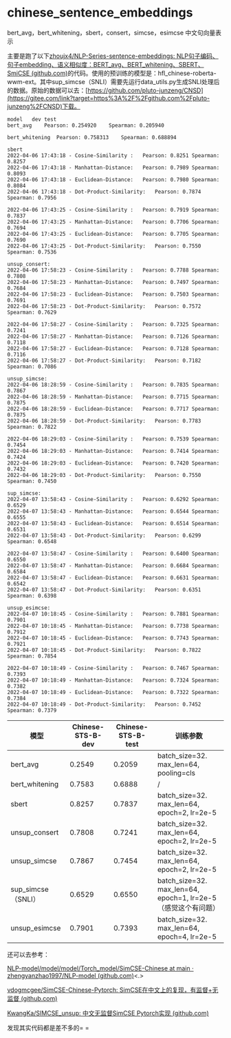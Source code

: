 # chinese_sentence_embeddings
bert_avg，bert_whitening，sbert，consert，simcse，esimcse 中文句向量表示

主要是跑了以下[zhoujx4/NLP-Series-sentence-embeddings: NLP句子编码、句子embedding、语义相似度：BERT_avg、BERT_whitening、SBERT、SmiCSE (github.com)](https://github.com/zhoujx4/NLP-Series-sentence-embeddings)的代码。使用的预训练的模型是：hfl_chinese-roberta-wwm-ext。其中sup_simcse（SNLI）需要先运行data_utils.py生成SNLI处理后的数据。原始的数据可以去：[https://github.com/pluto-junzeng/CNSD](https://gitee.com/link?target=https%3A%2F%2Fgithub.com%2Fpluto-junzeng%2FCNSD)下载。

```
model   dev test
bert_avg    Pearson: 0.254920    Spearman: 0.205940

bert_whitening  Pearson: 0.758313    Spearman: 0.688894

sbert
2022-04-06 17:43:18 - Cosine-Similarity :	Pearson: 0.8251	Spearman: 0.8257
2022-04-06 17:43:18 - Manhattan-Distance:	Pearson: 0.7989	Spearman: 0.8093
2022-04-06 17:43:18 - Euclidean-Distance:	Pearson: 0.7980	Spearman: 0.8084
2022-04-06 17:43:18 - Dot-Product-Similarity:	Pearson: 0.7874	Spearman: 0.7956

2022-04-06 17:43:25 - Cosine-Similarity :	Pearson: 0.7919	Spearman: 0.7837
2022-04-06 17:43:25 - Manhattan-Distance:	Pearson: 0.7706	Spearman: 0.7694
2022-04-06 17:43:25 - Euclidean-Distance:	Pearson: 0.7705	Spearman: 0.7690
2022-04-06 17:43:25 - Dot-Product-Similarity:	Pearson: 0.7550	Spearman: 0.7536

unsup_consert:
2022-04-06 17:58:23 - Cosine-Similarity :	Pearson: 0.7788	Spearman: 0.7808
2022-04-06 17:58:23 - Manhattan-Distance:	Pearson: 0.7497	Spearman: 0.7684
2022-04-06 17:58:23 - Euclidean-Distance:	Pearson: 0.7503	Spearman: 0.7691
2022-04-06 17:58:23 - Dot-Product-Similarity:	Pearson: 0.7572	Spearman: 0.7629

2022-04-06 17:58:27 - Cosine-Similarity :	Pearson: 0.7325	Spearman: 0.7241
2022-04-06 17:58:27 - Manhattan-Distance:	Pearson: 0.7126	Spearman: 0.7118
2022-04-06 17:58:27 - Euclidean-Distance:	Pearson: 0.7128	Spearman: 0.7116
2022-04-06 17:58:27 - Dot-Product-Similarity:	Pearson: 0.7182	Spearman: 0.7086

unsup_simcse:
2022-04-06 18:28:59 - Cosine-Similarity :	Pearson: 0.7835	Spearman: 0.7867
2022-04-06 18:28:59 - Manhattan-Distance:	Pearson: 0.7715	Spearman: 0.7875
2022-04-06 18:28:59 - Euclidean-Distance:	Pearson: 0.7717	Spearman: 0.7875
2022-04-06 18:28:59 - Dot-Product-Similarity:	Pearson: 0.7783	Spearman: 0.7822

2022-04-06 18:29:03 - Cosine-Similarity :	Pearson: 0.7539	Spearman: 0.7454
2022-04-06 18:29:03 - Manhattan-Distance:	Pearson: 0.7414	Spearman: 0.7424
2022-04-06 18:29:03 - Euclidean-Distance:	Pearson: 0.7420	Spearman: 0.7432
2022-04-06 18:29:03 - Dot-Product-Similarity:	Pearson: 0.7550	Spearman: 0.7450

sup_simcse:
2022-04-07 13:58:43 - Cosine-Similarity :	Pearson: 0.6292	Spearman: 0.6529
2022-04-07 13:58:43 - Manhattan-Distance:	Pearson: 0.6544	Spearman: 0.6555
2022-04-07 13:58:43 - Euclidean-Distance:	Pearson: 0.6514	Spearman: 0.6531
2022-04-07 13:58:43 - Dot-Product-Similarity:	Pearson: 0.6299	Spearman: 0.6548

2022-04-07 13:58:47 - Cosine-Similarity :	Pearson: 0.6400	Spearman: 0.6550
2022-04-07 13:58:47 - Manhattan-Distance:	Pearson: 0.6684	Spearman: 0.6584
2022-04-07 13:58:47 - Euclidean-Distance:	Pearson: 0.6631	Spearman: 0.6542
2022-04-07 13:58:47 - Dot-Product-Similarity:	Pearson: 0.6351	Spearman: 0.6398

unsup_esimcse:
2022-04-07 10:18:45 - Cosine-Similarity :	Pearson: 0.7881	Spearman: 0.7901
2022-04-07 10:18:45 - Manhattan-Distance:	Pearson: 0.7738	Spearman: 0.7912
2022-04-07 10:18:45 - Euclidean-Distance:	Pearson: 0.7743	Spearman: 0.7921
2022-04-07 10:18:45 - Dot-Product-Similarity:	Pearson: 0.7822	Spearman: 0.7854

2022-04-07 10:18:49 - Cosine-Similarity :	Pearson: 0.7467	Spearman: 0.7393
2022-04-07 10:18:49 - Manhattan-Distance:	Pearson: 0.7324	Spearman: 0.7382
2022-04-07 10:18:49 - Euclidean-Distance:	Pearson: 0.7322	Spearman: 0.7384
2022-04-07 10:18:49 - Dot-Product-Similarity:	Pearson: 0.7452	Spearman: 0.7379
```

| 模型               | Chinese-STS-B-dev | Chinese-STS-B-test | 训练参数                                                     |
| ------------------ | ----------------- | ------------------ | ------------------------------------------------------------ |
| bert_avg           | 0.2549            | 0.2059             | batch_size=32. max_len=64, pooling=cls                       |
| bert_whitening     | 0.7583            | 0.6888             | /                                                            |
| sbert              | 0.8257            | 0.7837             | batch_size=32. max_len=64, epoch=2, lr=2e-5                  |
| unsup_consert      | 0.7808            | 0.7241             | batch_size=32. max_len=64, epoch=2, lr=2e-5                  |
| unsup_simcse       | 0.7867            | 0.7454             | batch_size=32. max_len=64, epoch=2, lr=2e-5                  |
| sup_simcse（SNLI） | 0.6529            | 0.6550             | batch_size=32. max_len=64, epoch=1, lr=2e-5 <br />（感觉这个有问题） |
| unsup_esimcse      | 0.7901            | 0.7393             | batch_size=32. max_len=64, epoch=4, lr=2e-5                  |

还可以去参考：

[NLP-model/model/model/Torch_model/SimCSE-Chinese at main · zhengyanzhao1997/NLP-model (github.com)](https://github.com/zhengyanzhao1997/NLP-model/tree/main/model/model/Torch_model/SimCSE-Chinese)<.>

[vdogmcgee/SimCSE-Chinese-Pytorch: SimCSE在中文上的复现，有监督+无监督 (github.com)](https://github.com/vdogmcgee/SimCSE-Chinese-Pytorch)<br>

[KwangKa/SIMCSE_unsup: 中文无监督SimCSE Pytorch实现 (github.com)](https://github.com/KwangKa/SIMCSE_unsup)<br>

发现其实代码都是差不多的= =
